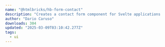 ```yaml
---
name: "@htmlbricks/hb-form-contact"
description: "Creates a contact form component for Svelte applications."
author: "Dario Caruso"
downloads: 304
updated: "2025-03-09T03:10:42.277Z"
tags: 
  - ui
---
```

